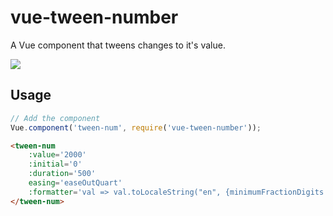 # vue-tween-number
A Vue component that tweens changes to it's value.

![](http://yo.bkwld.com/2E3v1V2P1v0Q/download/Screen%20Recording%202017-10-02%20at%2004.12%20PM.gif)

## Usage

```js
// Add the component
Vue.component('tween-num', require('vue-tween-number'));
```

```html
<tween-num
	:value='2000'
	:initial='0'
	:duration='500'
	easing='easeOutQuart'
	:formatter='val => val.toLocaleString("en", {minimumFractionDigits: 2, maximumFractionDigits: 2})'>
</tween-num>
```
